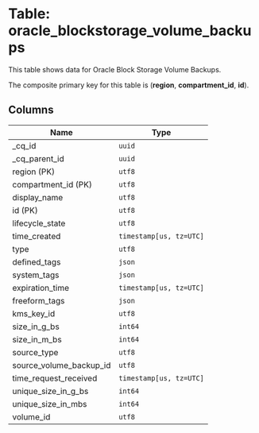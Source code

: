 # Table: oracle_blockstorage_volume_backups

This table shows data for Oracle Block Storage Volume Backups.

The composite primary key for this table is (**region**, **compartment_id**, **id**).

## Columns

| Name          | Type          |
| ------------- | ------------- |
|_cq_id|`uuid`|
|_cq_parent_id|`uuid`|
|region (PK)|`utf8`|
|compartment_id (PK)|`utf8`|
|display_name|`utf8`|
|id (PK)|`utf8`|
|lifecycle_state|`utf8`|
|time_created|`timestamp[us, tz=UTC]`|
|type|`utf8`|
|defined_tags|`json`|
|system_tags|`json`|
|expiration_time|`timestamp[us, tz=UTC]`|
|freeform_tags|`json`|
|kms_key_id|`utf8`|
|size_in_g_bs|`int64`|
|size_in_m_bs|`int64`|
|source_type|`utf8`|
|source_volume_backup_id|`utf8`|
|time_request_received|`timestamp[us, tz=UTC]`|
|unique_size_in_g_bs|`int64`|
|unique_size_in_mbs|`int64`|
|volume_id|`utf8`|